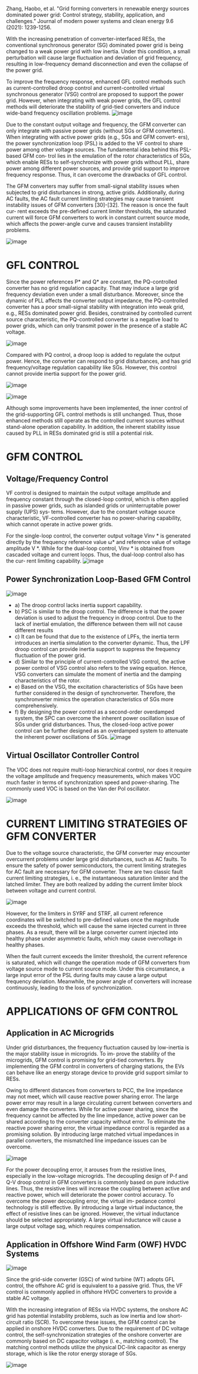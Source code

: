 Zhang, Haobo, et al. "Grid forming converters in renewable energy sources dominated power grid: Control strategy, stability, application, and challenges." Journal of modern power systems and clean energy 9.6 (2021): 1239-1256.

<be>With the increasing penetration of converter-interfaced RESs, the conventional synchronous generator (SG) dominated power grid is being changed to a weak power grid with low inertia. Under this condition, a small perturbation will cause large fluctuation and deviation of grid frequency, resulting in low-frequency demand disconnection and even the collapse of the power grid.

<be>To improve the frequency response, enhanced GFL control methods such as current-controlled droop control and current-controlled virtual synchronous generator (VSG) control are proposed to support the power grid. However, when integrating with weak power grids, the GFL control methods will deteriorate the stability of grid-tied converters and induce wide-band frequency oscillation problems.
![image](https://github.com/MDerogarian/2023-Summer-Research-Plan/assets/74963406/eb2b05de-0df5-434c-abf1-bd8953e5d843)


<be>Due to the constant output voltage and frequency, the GFM converter can only integrate with passive power grids (without SGs or GFM converters). When integrating with active power grids (e.g., SGs and GFM convert‐ ers), the power synchronization loop (PSL) is added to the VF control to share power among other voltage sources. 
<be>The fundamental idea behind this PSL-based GFM con‐ trol lies in the emulation of the rotor characteristics of SGs, which enable RESs to self-synchronize with power grids without PLL, share power among different power sources, and provide grid support to improve frequency response. Thus, it can overcome the drawbacks of GFL control.

<be>The GFM converters may suffer from small-signal stability issues when subjected to grid disturbances in strong, active grids. Additionally, during AC faults, the AC fault current limiting strategies may cause transient instability issues of GFM converters [30]-[32]. The reason is once the fault cur‐ rent exceeds the pre-defined current limiter thresholds, the saturated current will force GFM converters to work in constant current source mode, which affects the power-angle curve and causes transient instability problems.

![image](https://github.com/MDerogarian/2023-Summer-Research-Plan/assets/74963406/adc49e37-595c-4b19-9b4b-8d2cd976681d)

# GFL CONTROL
<be>Since the power references P* and Q* are constant, the PQ-controlled converter has no grid regulation capacity. That may induce a large grid frequency deviation even under a small disturbance. Moreover, since the dynamic of PLL affects the converter output impedance, the PQ-controlled converter has a poor small-signal stability with integration into weak grid, e.g., RESs dominated power grid. Besides, constrained by controlled current source characteristic, the PQ-controlled converter is a negative load to power grids, which can only transmit power in the presence of a stable AC voltage.

![image](https://github.com/MDerogarian/2023-Summer-Research-Plan/assets/74963406/0b894a50-0919-4804-bfde-ee8b5b1ef6ee)

<be>Compared with PQ control, a droop loop is added to regulate the output power. Hence, the converter can respond to grid disturbances, and has grid frequency/voltage regulation capability like SGs. However, this control cannot provide inertia support for the power grid.

![image](https://github.com/MDerogarian/2023-Summer-Research-Plan/assets/74963406/94e8e7ba-22ee-44a3-a5aa-ce301d974283)


![image](https://github.com/MDerogarian/2023-Summer-Research-Plan/assets/74963406/90fd5333-7c15-4f39-89a6-39d60cd0c262)

Although some improvements have been implemented, the inner control of the grid-supporting GFL control methods is still unchanged. Thus, those enhanced methods still operate as the controlled current sources without stand-alone operation capability. In addition, the inherent stability issue caused by PLL in RESs dominated grid is still a potential risk.

# GFM CONTROL

## Voltage/Frequency Control
<be> VF control is designed to maintain the output voltage amplitude and frequency constant through the closed-loop control, which is often applied in passive power grids, such as islanded grids or uninterruptable power supply (UPS) sys‐ tems. However, due to the constant voltage source characteristic, VF-controlled converter has no power-sharing capability, which cannot operate in active power grids.

<be> For the single-loop control, the converter output voltage Vinv * is generated directly by the frequency reference value ω* and reference value of voltage amplitude V *. While for the dual-loop control, Vinv * is obtained from cascaded voltage and current loops. Thus, the dual-loop control also has the cur‐ rent limiting capability.
![image](https://github.com/MDerogarian/2023-Summer-Research-Plan/assets/74963406/315b8f59-8957-4227-b907-8f5eee2fae57)

## Power Synchronization Loop-Based GFM Control

![image](https://github.com/MDerogarian/2023-Summer-Research-Plan/assets/74963406/8cb1a99b-aefc-4edd-90c9-ba737281f8e5)

- a) The droop control lacks inertia support capability.
- b) PSC is similar to the droop control. The difference is that the power deviation is used to adjust the frequency in droop control. Due to the lack of inertial emulation, the difference between them will not cause different results
- c) It can be found that due to the existence of LPFs, the inertia term introduces an inertia simulation to the converter dynamic. Thus, the LPF droop control can provide inertia support to suppress the frequency fluctuation of the power grid.
- d) Similar to the principle of current-controlled VSG control, the active power control of VSG control also refers to the swing equation. Hence, VSG converters can simulate the moment of inertia and the damping characteristics of the rotor.
- e) Based on the VSG, the excitation characteristics of SGs have been further considered in the design of synchronverter. Therefore, the synchronverter mimics the operation characteristics of SGs more comprehensively.
- f) By designing the power control as a second-order overdamped system, the SPC can overcome the inherent power oscillation issue of SGs under grid disturbances. Thus, the closed-loop active power control can be further designed as an overdamped system to attenuate the inherent power oscillations of SGs.
![image](https://github.com/MDerogarian/2023-Summer-Research-Plan/assets/74963406/b9580e0e-43ed-4945-97a2-3700f8eff2b8)

## Virtual Oscillator Controller  Control

<be>The VOC does not require multi-loop hierarchical control, nor does it require the voltage amplitude and frequency measurements, which makes VOC much faster in terms of synchronization speed and power-sharing. The commonly used VOC is based on the Van der Pol oscillator.

![image](https://github.com/MDerogarian/2023-Summer-Research-Plan/assets/74963406/1b732600-a7b0-4c14-a8ee-3aeedef7519d)

# CURRENT LIMITING STRATEGIES OF GFM CONVERTER

<be>Due to the voltage source characteristic, the GFM converter may encounter overcurrent problems under large grid disturbances, such as AC faults. To ensure the safety of power semiconductors, the current limiting strategies for AC fault are necessary for GFM converter. There are two classic fault current limiting strategies, i. e., the instantaneous saturation limiter and the latched limiter. They are both realized by adding the current limiter block between voltage and current control.

![image](https://github.com/MDerogarian/2023-Summer-Research-Plan/assets/74963406/3d0f1046-7e1b-49d6-9e02-3fc29126f172)

<be>However, for the limiters in SYRF and STRF, all current reference coordinates will be switched to pre-defined values once the magnitude exceeds the threshold, which will cause the same injected current in three phases. As a result, there will be a large converter current injected into healthy phase under asymmetric faults, which may cause overvoltage in healthy phases.

<be> When the fault current exceeds the limiter threshold, the current reference is saturated, which will change the operation mode of GFM converters from voltage source mode to current source mode. Under this circumstance, a large input error of the PSL during faults may cause a large output frequency deviation. Meanwhile, the power angle of converters will increase continuously, leading to the loss of synchronization.

# APPLICATIONS OF GFM CONTROL

## Application in AC Microgrids

<be>Under grid disturbances, the frequency fluctuation caused by low-inertia is the major stability issue in microgrids. To im‐ prove the stability of the microgrids, GFM control is promising for grid-tied converters. By implementing the GFM control in converters of charging stations, the EVs can behave like an energy storage device to provide grid support similar to RESs. 

<be>Owing to different distances from converters to PCC, the line impedance may not meet, which will cause reactive power sharing error. The large power error may result in a large circulating current between converters and even damage the converters. While for active power sharing, since the frequency cannot be affected by the line impedance, active power can be shared according to the converter capacity without error. To eliminate the reactive power sharing error, the virtual impedance control is regarded as a promising solution. By introducing large matched virtual impedances in parallel converters, the mismatched line impedance issues can be overcome.

![image](https://github.com/MDerogarian/2023-Summer-Research-Plan/assets/74963406/5938b629-3d0e-4f0c-b737-56728b6101bd)

<be>For the power decoupling error, it arouses from the resistive lines, especially in the low-voltage microgrids. The decoupling design of P-f and Q-V droop control in GFM converters is commonly based on pure inductive lines. Thus, the resistive lines will increase the coupling between active and reactive power, which will deteriorate the power control accuracy. To overcome the power decoupling error, the virtual im‐ pedance control technology is still effective. By introducing a large virtual inductance, the effect of resistive lines can be ignored. However, the virtual inductance should be selected appropriately. A large virtual inductance will cause a large output voltage sag, which requires compensation.

## Application in Offshore Wind Farm (OWF) HVDC Systems

![image](https://github.com/MDerogarian/2023-Summer-Research-Plan/assets/74963406/5fc33545-65c4-4df1-be1e-18d52158e66e)

<be>Since the grid-side converter (GSC) of wind turbine (WT) adopts GFL control, the offshore AC grid is equivalent to a passive grid. Thus, the VF control is commonly applied in offshore HVDC converters to provide a stable AC voltage.

<be>With the increasing integration of RESs via HVDC systems, the onshore AC grid has potential instability problems, such as low inertia and low short-circuit ratio (SCR). To overcome these issues, the GFM control can be applied in onshore HVDC converters. Due to the requirement of DC voltage control, the self-synchronization strategies of the onshore converter are commonly based on DC capacitor voltage (i. e., matching control). The matching control methods utilize the physical DC-link capacitor as energy storage, which is like the rotor energy storage of SGs.

![image](https://github.com/MDerogarian/2023-Summer-Research-Plan/assets/74963406/402f3af2-a032-4cdc-8248-0f28199b5120)

